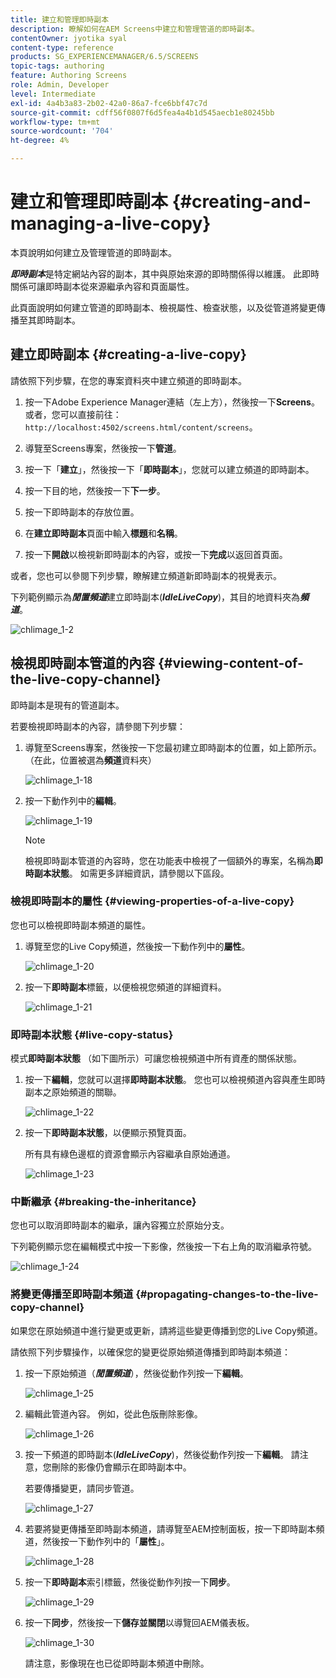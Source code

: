 ```yaml
---
title: 建立和管理即時副本
description: 瞭解如何在AEM Screens中建立和管理管道的即時副本。
contentOwner: jyotika syal
content-type: reference
products: SG_EXPERIENCEMANAGER/6.5/SCREENS
topic-tags: authoring
feature: Authoring Screens
role: Admin, Developer
level: Intermediate
exl-id: 4a4b3a83-2b02-42a0-86a7-fce6bbf47c7d
source-git-commit: cdff56f0807f6d5fea4a4b1d545aecb1e80245bb
workflow-type: tm+mt
source-wordcount: '704'
ht-degree: 4%

---
```


# 建立和管理即時副本 {#creating-and-managing-a-live-copy}

本頁說明如何建立及管理管道的即時副本。

***即時副本***&#x200B;是特定網站內容的副本，其中與原始來源的即時關係得以維護。 此即時關係可讓即時副本從來源繼承內容和頁面屬性。

此頁面說明如何建立管道的即時副本、檢視屬性、檢查狀態，以及從管道將變更傳播至其即時副本。


## 建立即時副本 {#creating-a-live-copy}

請依照下列步驟，在您的專案資料夾中建立頻道的即時副本。

1. 按一下Adobe Experience Manager連結（左上方），然後按一下&#x200B;**Screens**。 或者，您可以直接前往： `http://localhost:4502/screens.html/content/screens`。

1. 導覽至Screens專案，然後按一下&#x200B;**管道**。
1. 按一下「**建立**」，然後按一下「**即時副本**」，您就可以建立頻道的即時副本。
1. 按一下目的地，然後按一下&#x200B;**下一步**。
1. 按一下即時副本的存放位置。
1. 在&#x200B;**建立即時副本**&#x200B;頁面中輸入&#x200B;**標題**&#x200B;和&#x200B;**名稱**。

1. 按一下&#x200B;**開啟**&#x200B;以檢視新即時副本的內容，或按一下&#x200B;**完成**&#x200B;以返回首頁面。

或者，您也可以參閱下列步驟，瞭解建立頻道新即時副本的視覺表示。

下列範例顯示為&#x200B;***閒置頻道***&#x200B;建立即時副本(***IdleLiveCopy***)，其目的地資料夾為&#x200B;***頻道***。

![chlimage_1-2](assets/chlimage_1-2.gif)

## 檢視即時副本管道的內容 {#viewing-content-of-the-live-copy-channel}

即時副本是現有的管道副本。

若要檢視即時副本的內容，請參閱下列步驟：

1. 導覽至Screens專案，然後按一下您最初建立即時副本的位置，如上節所示。 （在此，位置被選為&#x200B;**頻道**&#x200B;資料夾）

   ![chlimage_1-18](assets/chlimage_1-18.png)

1. 按一下動作列中的&#x200B;**編輯**。

   ![chlimage_1-19](assets/chlimage_1-19.png)

   >[!NOTE]
   >
   >檢視即時副本管道的內容時，您在功能表中檢視了一個額外的專案，名稱為&#x200B;**即時副本狀態**。 如需更多詳細資訊，請參閱以下區段。

### 檢視即時副本的屬性 {#viewing-properties-of-a-live-copy}

您也可以檢視即時副本頻道的屬性。

1. 導覽至您的Live Copy頻道，然後按一下動作列中的&#x200B;**屬性**。

   ![chlimage_1-20](assets/chlimage_1-20.png)

1. 按一下&#x200B;**即時副本**&#x200B;標籤，以便檢視您頻道的詳細資料。

   ![chlimage_1-21](assets/chlimage_1-21.png)

### 即時副本狀態 {#live-copy-status}

模式&#x200B;**即時副本狀態** （如下圖所示）可讓您檢視頻道中所有資產的關係狀態。

1. 按一下&#x200B;**編輯**，您就可以選擇&#x200B;**即時副本狀態**。 您也可以檢視頻道內容與產生即時副本之原始頻道的關聯。

   ![chlimage_1-22](assets/chlimage_1-22.png)

1. 按一下&#x200B;**即時副本狀態**，以便顯示預覽頁面。

   所有具有綠色邊框的資源會顯示內容繼承自原始通道。

   ![chlimage_1-23](assets/chlimage_1-23.png)

### 中斷繼承 {#breaking-the-inheritance}

您也可以取消即時副本的繼承，讓內容獨立於原始分支。

下列範例顯示您在編輯模式中按一下影像，然後按一下右上角的取消繼承符號。

![chlimage_1-24](assets/chlimage_1-24.png)

### 將變更傳播至即時副本頻道 {#propagating-changes-to-the-live-copy-channel}

如果您在原始頻道中進行變更或更新，請將這些變更傳播到您的Live Copy頻道。

請依照下列步驟操作，以確保您的變更從原始頻道傳播到即時副本頻道：

1. 按一下原始頻道（***閒置頻道***），然後從動作列按一下&#x200B;**編輯**。

   ![chlimage_1-25](assets/chlimage_1-25.png)

1. 編輯此管道內容。 例如，從此色版刪除影像。

   ![chlimage_1-26](assets/chlimage_1-26.png)

1. 按一下頻道的即時副本(***IdleLiveCopy***)，然後從動作列按一下&#x200B;**編輯**。 請注意，您刪除的影像仍會顯示在即時副本中。

   若要傳播變更，請同步管道。

   ![chlimage_1-27](assets/chlimage_1-27.png)

1. 若要將變更傳播至即時副本頻道，請導覽至AEM控制面板，按一下即時副本頻道，然後按一下動作列中的「**屬性**」。

   ![chlimage_1-28](assets/chlimage_1-28.png)

1. 按一下&#x200B;**即時副本**&#x200B;索引標籤，然後從動作列按一下&#x200B;**同步**。

   ![chlimage_1-29](assets/chlimage_1-29.png)

1. 按一下&#x200B;**同步**，然後按一下&#x200B;**儲存並關閉**&#x200B;以導覽回AEM儀表板。

   ![chlimage_1-30](assets/chlimage_1-30.png)

   請注意，影像現在也已從即時副本頻道中刪除。
